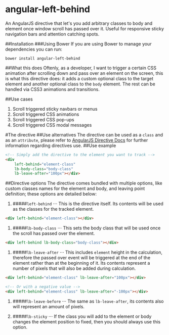 # angular-left-behind

An AngularJS directive that let's you add arbitrary classes to body and element once window scroll has passed over it. Useful for responsive sticky navigation bars and attention catching spots.

##Installation
###Using Bower
If you are using Bower to manage your dependencies you can run:

`bower install angular-left-behind`

##What this does
Oftenly, as a developer, I want to trigger a certain CSS animation after scrolling down and pass over an element on the screen, this is what this directive does: it adds a custom optional class to the target element and another optional class to the `body` element. The rest can be handled via CSS3 animations and transitions.

##Use cases
1. Scroll triggered sticky navbars or menus
2. Scroll triggered CSS animations
3. Scroll triggered CSS pop-ups
4. Scroll triggered CSS modal messages

#The directive
##Use alternatives
The directive can be used as a `class` and as an `attribute`, please refer to [AngularJS Directive Docs](https://docs.angularjs.org/guide/directive) for further information regarding directives use.
##Use example
```html
<!-- Simply add the directive to the element you want to track -->
<div 
	left-behind="element-class" 
	lb-body-class="body-class" 
	lb-leave-after="100px"></div>
```

##Directive options
The directive comes bundled with multiple options, like custom classes names for the element and body, and leaving point definition; these options are detailed below:


1. #####`left-behind` 
⋅⋅⋅ This is the directive itself. Its contents will be used as the classes for the tracked element.

```html
<div left-behind="element-class"></div>
```


1. #####`lb-body-class`
⋅⋅⋅ This sets the body class that will be used once the scroll has passed over the element.

```html
<div left-behind lb-body-class="body-class"></div>
```


1. #####`lb-leave-after` 
⋅⋅⋅ This includes `element` height in the calculation, therefore the passed over event will be triggered at the end of the element rather than at the beginning of it. Its contents represent a number of pixels that will also be added during calculation.

```html
<div left-behind="element-class" lb-leave-after="100px"></div>

<!-- Or with a negative value -->
<div left-behind="element-class" lb-leave-after="-100px"></div>
```


1. #####`lb-leave-before`
⋅⋅⋅ The same as `lb-leave-after`, its contents also will represent an amount of pixels.

1. #####`lb-sticky`
⋅⋅⋅ If the class you will add to the element or body changes the element position to fixed, then you should always use this option.



